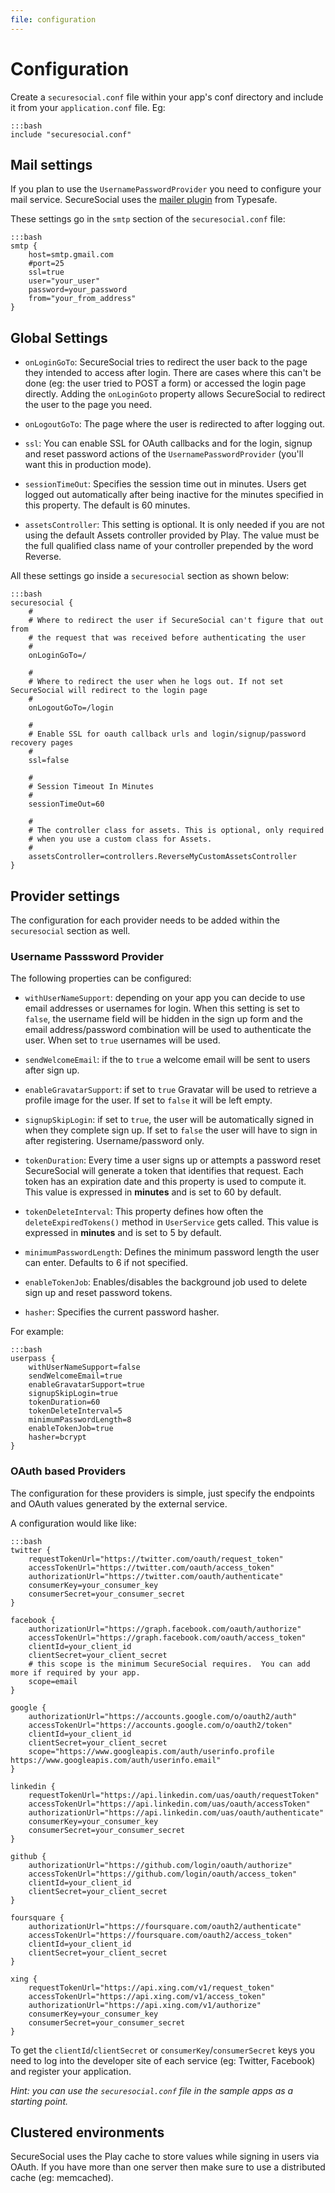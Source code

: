 ```yaml
---
file: configuration
---
```

# Configuration

Create a `securesocial.conf` file within your app's conf directory and include it from your `application.conf` file.  Eg:

	:::bash
	include "securesocial.conf"

## Mail settings

If you plan to use the `UsernamePasswordProvider` you need to configure your mail service. SecureSocial uses the [mailer plugin](https://github.com/typesafehub/play-plugins/tree/master/mailer) from Typesafe.

These settings go in the `smtp` section of the `securesocial.conf` file:

	:::bash
	smtp {
		host=smtp.gmail.com
		#port=25
		ssl=true
		user="your_user"
		password=your_password
		from="your_from_address"
	}

## Global Settings

- `onLoginGoTo`: SecureSocial tries to redirect the user back to the page they intended to access after login.  There are cases where this can't be done (eg: the user tried to POST a form) or accessed the login page directly.  Adding the `onLoginGoto` property allows SecureSocial to redirect the user to the page you need.  

- `onLogoutGoTo`: The page where the user is redirected to after logging out.

- `ssl`: You can enable SSL for OAuth callbacks and for the login, signup and reset password actions of the `UsernamePasswordProvider` (you'll want this in production mode).

- `sessionTimeOut`: Specifies the session time out in minutes. Users get logged out automatically after being inactive for the minutes specified in this property.  The default is 60 minutes.

- `assetsController`: This setting is optional.  It is only needed if you are not using the default Assets controller provided by Play.  The value must be the full qualified class name of your controller prepended by the word Reverse.

All these settings go inside a `securesocial` section as shown below:

    :::bash    
	securesocial {
		#
		# Where to redirect the user if SecureSocial can't figure that out from
		# the request that was received before authenticating the user
		#
		onLoginGoTo=/

		#
		# Where to redirect the user when he logs out. If not set SecureSocial will redirect to the login page
		#
		onLogoutGoTo=/login

		#
		# Enable SSL for oauth callback urls and login/signup/password recovery pages
		#
		ssl=false	

		#
		# Session Timeout In Minutes
		#
		sessionTimeOut=60

		#
		# The controller class for assets. This is optional, only required
		# when you use a custom class for Assets.
		#
		assetsController=controllers.ReverseMyCustomAssetsController	       
	}


## Provider settings

The configuration for each provider needs to be added within the `securesocial` section as well. 

### Username Passsword Provider

The following properties can be configured:

- `withUserNameSupport`: depending on your app you can decide to use email addresses or usernames for login.  When this setting is set to `false`, the username field will be hidden in the sign up form and the email address/password combination will be used to authenticate the user.  When set to `true` usernames will be used.

- `sendWelcomeEmail`: if the to `true` a welcome email will be sent to users after sign up.

- `enableGravatarSupport`: if set to `true` Gravatar will be used to retrieve a profile image for the user.  If set to `false` it will be left empty.

- `signupSkipLogin`: if set to `true`, the user will be automatically signed in when they complete sign up. If set to `false` the user will have to sign in after registering. Username/password only.

- `tokenDuration`: Every time a user signs up or attempts a password reset SecureSocial will generate a token that identifies that request.  Each token has an expiration date and this property is used to compute it. This value is expressed in **minutes** and is set to 60 by default.

- `tokenDeleteInterval`: This property defines how often the `deleteExpiredTokens()` method in `UserService` gets called. This value is expressed in **minutes** and is set to 5 by default.

- `minimumPasswordLength`: Defines the minimum password length the user can enter. Defaults to 6 if not specified. 

- `enableTokenJob`: Enables/disables the background job used to delete sign up and reset password tokens.

- `hasher`: Specifies the current password hasher. 

For example:

	:::bash
	userpass {		
		withUserNameSupport=false
		sendWelcomeEmail=true
		enableGravatarSupport=true
		signupSkipLogin=true
		tokenDuration=60
		tokenDeleteInterval=5
		minimumPasswordLength=8
		enableTokenJob=true
		hasher=bcrypt
	}

### OAuth based Providers	

The configuration for these providers is simple, just specify the endpoints and OAuth values generated by the external service.

A configuration would like like:

	:::bash
	twitter {
		requestTokenUrl="https://twitter.com/oauth/request_token"
		accessTokenUrl="https://twitter.com/oauth/access_token"
		authorizationUrl="https://twitter.com/oauth/authenticate"
		consumerKey=your_consumer_key
		consumerSecret=your_consumer_secret
	}

	facebook {
		authorizationUrl="https://graph.facebook.com/oauth/authorize"
		accessTokenUrl="https://graph.facebook.com/oauth/access_token"
		clientId=your_client_id
		clientSecret=your_client_secret
		# this scope is the minimum SecureSocial requires.  You can add more if required by your app.
		scope=email
	}

	google {
		authorizationUrl="https://accounts.google.com/o/oauth2/auth"
		accessTokenUrl="https://accounts.google.com/o/oauth2/token"
		clientId=your_client_id
		clientSecret=your_client_secret
		scope="https://www.googleapis.com/auth/userinfo.profile https://www.googleapis.com/auth/userinfo.email"
	}

	linkedin {
		requestTokenUrl="https://api.linkedin.com/uas/oauth/requestToken"
		accessTokenUrl="https://api.linkedin.com/uas/oauth/accessToken"
		authorizationUrl="https://api.linkedin.com/uas/oauth/authenticate"
		consumerKey=your_consumer_key
		consumerSecret=your_consumer_secret
	}
    	
	github {
		authorizationUrl="https://github.com/login/oauth/authorize"
		accessTokenUrl="https://github.com/login/oauth/access_token"
		clientId=your_client_id
		clientSecret=your_client_secret
	}

    foursquare {
        authorizationUrl="https://foursquare.com/oauth2/authenticate"
        accessTokenUrl="https://foursquare.com/oauth2/access_token"
		clientId=your_client_id
		clientSecret=your_client_secret
    }

    xing {
        requestTokenUrl="https://api.xing.com/v1/request_token"
        accessTokenUrl="https://api.xing.com/v1/access_token"
        authorizationUrl="https://api.xing.com/v1/authorize"
		consumerKey=your_consumer_key
		consumerSecret=your_consumer_secret
    }
    
To get the `clientId`/`clientSecret` or `consumerKey`/`consumerSecret` keys you need to log into the developer site of each service (eg: Twitter, Facebook) and register your application.

*Hint: you can use the `securesocial.conf` file in the sample apps as a starting point.*

## Clustered environments

SecureSocial uses the Play cache to store values while signing in users via OAuth.  If you have more than one server then make sure to use a distributed cache (eg: memcached).
